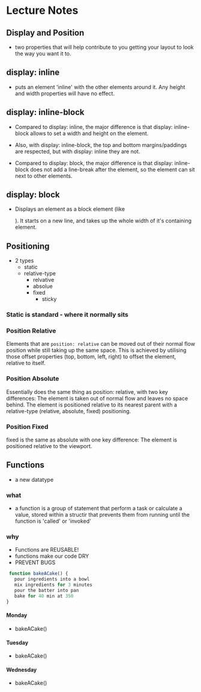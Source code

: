 # Lecture Notes

## Display and Position
- two properties that will help contribute to you getting your layout to look the way you want it to. 

## display: inline
- puts an element 'inline' with the other elements around it. Any height and width properties will have no effect.

## display: inline-block
- Compared to display: inline, the major difference is that display: inline-block allows to set a width and height on the element.

- Also, with display: inline-block, the top and bottom margins/paddings are respected, but with display: inline they are not.

- Compared to display: block, the major difference is that display: inline-block does not add a line-break after the element, so the element can sit next to other elements.

## display: block
- Displays an element as a block element (like <p>). It starts on a new line, and takes up the whole width of it's containing element.

## Positioning
- 2 types
  - static
  - relative-type
    - relvative
    - absolue
    - fixed
      - sticky

### Static is standard - where it normally sits

### Position Relative
Elements that are `position: relative` can be moved out of their normal flow position while still taking up the same space. This is achieved by utilising those offset properties (top, bottom, left, right) to offset the element, relative to itself.

### Position Absolute
Essentially does the same thing as position: relative, with two key differences:
The element is taken out of normal flow and leaves no space behind.
The element is positioned relative to its nearest parent with a relative-type (relative, absolute, fixed) positioning.

### Position Fixed
fixed is the same as absolute with one key difference:
The element is positioned relative to the viewport.


## Functions

- a new datatype

### what
- a function is a group of statement that perform a task or calculate a value, stored within a structir that prevents them from running until the function is 'called' or 'invoked'

### why
- Functions are REUSABLE!
- functions make our code DRY
- PREVENT BUGS

 ```javascript
  function bakeACake() {
    pour ingredients into a bowl
    mix ingredients for 3 minutes
    pour the batter into pan
    bake for 40 min at 350
 }
 ```

#### Monday
- bakeACake()

#### Tuesday
- bakeACake()

#### Wednesday
- bakeACake()